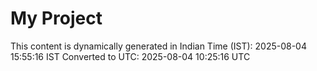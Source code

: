 # My Project

This content is dynamically generated in Indian Time (IST): 2025-08-04 15:55:16 IST
Converted to UTC: 2025-08-04 10:25:16 UTC

